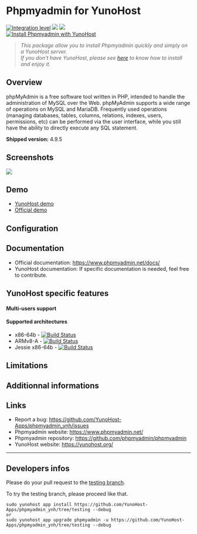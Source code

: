 # Phpmyadmin for YunoHost

[![Integration level](https://dash.yunohost.org/integration/phpmyadmin.svg)](https://dash.yunohost.org/appci/app/phpmyadmin) ![](https://ci-apps.yunohost.org/ci/badges/phpmyadmin.status.svg) ![](https://ci-apps.yunohost.org/ci/badges/phpmyadmin.maintain.svg)  
[![Install Phpmyadmin with YunoHost](https://install-app.yunohost.org/install-with-yunohost.png)](https://install-app.yunohost.org/?app=phpmyadmin)

> *This package allow you to install Phpmyadmin quickly and simply on a YunoHost server.  
If you don't have YunoHost, please see [here](https://yunohost.org/#/install) to know how to install and enjoy it.*

## Overview

phpMyAdmin is a free software tool written in PHP, intended to handle the administration of MySQL over the Web. phpMyAdmin supports a wide range of operations on MySQL and MariaDB. Frequently used operations (managing databases, tables, columns, relations, indexes, users, permissions, etc) can be performed via the user interface, while you still have the ability to directly execute any SQL statement.

**Shipped version:** 4.9.5

## Screenshots

![](https://www.phpmyadmin.net/static/images/screenshots/structure.png)

## Demo

* [YunoHost demo](https://demo.yunohost.org/phpmyadmin/)
* [Official demo](https://demo.phpmyadmin.net/master-config/)

## Configuration

## Documentation

 * Official documentation: https://www.phpmyadmin.net/docs/
 * YunoHost documentation: If specific documentation is needed, feel free to contribute.

## YunoHost specific features

#### Multi-users support

#### Supported architectures

* x86-64b - [![Build Status](https://ci-apps.yunohost.org/ci/logs/phpmyadmin%20%28Apps%29.svg)](https://ci-apps.yunohost.org/ci/apps/phpmyadmin/)
* ARMv8-A - [![Build Status](https://ci-apps-arm.yunohost.org/ci/logs/phpmyadmin%20%28Apps%29.svg)](https://ci-apps-arm.yunohost.org/ci/apps/phpmyadmin/)
* Jessie x86-64b - [![Build Status](https://ci-stretch.nohost.me/ci/logs/phpmyadmin%20%28Apps%29.svg)](https://ci-stretch.nohost.me/ci/apps/phpmyadmin/)

## Limitations

## Additionnal informations

## Links

 * Report a bug: https://github.com/YunoHost-Apps/phpmyadmin_ynh/issues
 * Phpmyadmin website: https://www.phpmyadmin.net/
 * Phpmyadmin repository: https://github.com/phpmyadmin/phpmyadmin
 * YunoHost website: https://yunohost.org/

---

Developers infos
----------------

Please do your pull request to the [testing branch](https://github.com/YunoHost-Apps/phpmyadmin_ynh/tree/testing).

To try the testing branch, please proceed like that.
```
sudo yunohost app install https://github.com/YunoHost-Apps/phpmyadmin_ynh/tree/testing --debug
or
sudo yunohost app upgrade phpmyadmin -u https://github.com/YunoHost-Apps/phpmyadmin_ynh/tree/testing --debug
```
